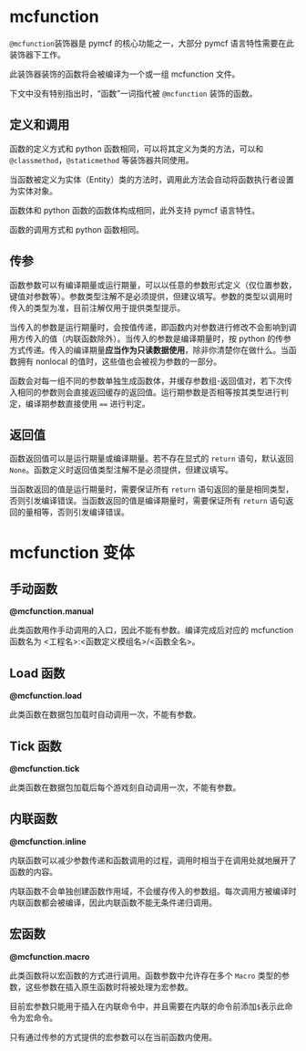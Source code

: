 # mcfunction

`@mcfunction`装饰器是 pymcf 的核心功能之一，大部分 pymcf 语言特性需要在此装饰器下工作。

此装饰器装饰的函数将会被编译为一个或一组 mcfunction 文件。

下文中没有特别指出时，“函数”一词指代被 `@mcfunction` 装饰的函数。

## 定义和调用

函数的定义方式和 python 函数相同，可以将其定义为类的方法，可以和 `@classmethod`，`@staticmethod` 等装饰器共同使用。

当函数被定义为实体（Entity）类的方法时，调用此方法会自动将函数执行者设置为实体对象。

函数体和 python 函数的函数体构成相同，此外支持 pymcf 语言特性。

函数的调用方式和 python 函数相同。

## 传参

函数参数可以有编译期量或运行期量，可以以任意的参数形式定义（仅位置参数，键值对参数等）。参数类型注解不是必须提供，但建议填写。参数的类型以调用时传入的类型为准，目前注解仅用于提供类型提示。

当传入的参数是运行期量时，会按值传递，即函数内对参数进行修改不会影响到调用方传入的值（内联函数除外）。当传入的参数是编译期量时，按 python 的传参方式传递。传入的编译期量**应当作为只读数据使用**，除非你清楚你在做什么。当函数拥有 nonlocal 的值时，这些值也会被视为参数的一部分。

函数会对每一组不同的参数单独生成函数体，并缓存参数组-返回值对，若下次传入相同的参数则会直接返回缓存的返回值。运行期参数是否相等按其类型进行判定，编译期参数直接使用 `==` 进行判定。

## 返回值

函数返回值可以是运行期量或编译期量。若不存在显式的 `return` 语句，默认返回 `None`。函数定义时返回值类型注解不是必须提供，但建议填写。

当函数返回的值是运行期量时，需要保证所有 `return` 语句返回的量是相同类型，否则引发编译错误。当函数返回的值是编译期量时，需要保证所有 `return` 语句返回的量相等，否则引发编译错误。

# mcfunction 变体

## 手动函数

**@mcfunction.manual**

此类函数用作手动调用的入口，因此不能有参数。编译完成后对应的 mcfunction 函数名为 <工程名>:<函数定义模组名>/<函数全名>。

## Load 函数

**@mcfunction.load**

此类函数在数据包加载时自动调用一次，不能有参数。

## Tick 函数

**@mcfunction.tick**

此类函数在数据包加载后每个游戏刻自动调用一次，不能有参数。

## 内联函数

**@mcfunction.inline**

内联函数可以减少参数传递和函数调用的过程，调用时相当于在调用处就地展开了函数的内容。

内联函数不会单独创建函数作用域，不会缓存传入的参数组。每次调用方被编译时内联函数都会被编译，因此内联函数不能无条件递归调用。

## 宏函数

**@mcfunction.macro**

此类函数将以宏函数的方式进行调用。函数参数中允许存在多个 `Macro` 类型的参数，这些参数在插入原生函数时将被处理为宏参数。

目前宏参数只能用于插入在内联命令中，并且需要在内联的命令前添加`$`表示此命令为宏命令。

只有通过传参的方式提供的宏参数可以在当前函数内使用。
